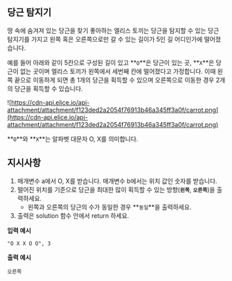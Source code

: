 ## **당근 탐지기**

땅 속에 숨겨져 있는 당근을 찾기 좋아하는 엘리스 토끼는 당근을 탐지할 수 있는 당근 탐지기를 가지고 왼쪽 혹은 오른쪽으로만 갈 수 있는 길이가 5인 길 어디인가에 떨어졌습니다.

예를 들어 아래와 같이 5칸으로 구성된 길이 있고 **`O`**은 당근이 있는 곳, **`X`**은 당근이 없는 곳이며 엘리스 토끼가 왼쪽에서 세번째 칸에 떨어졌다고 가정합니다. 이때 왼쪽 끝으로 이동하게 되면 총 1개의 당근을 획득할 수 있으며 오른쪽으로 이동한 경우 2개의 당근을 획득할 수 있습니다.

![https://cdn-api.elice.io/api-attachment/attachment/f123ded2a2054f76913b46a345ff3a0f/carrot.png](https://cdn-api.elice.io/api-attachment/attachment/f123ded2a2054f76913b46a345ff3a0f/carrot.png)

**`O`**와 **`X`**는 알파벳 대문자 O, X를 의미합니다.

## **지시사항**

1. 매개변수 a에서 O, X를 받습니다. 매개변수 b에서는 위치 값인 숫자를 받습니다.
2. 떨어진 위치를 기준으로 당근을 최대한 많이 획득할 수 있는 방향(**`왼쪽`**, **`오른쪽`**)을 출력하세요.
    - 왼쪽과 오른쪽의 당근의 수가 동일한 경우 **`동일`**을 출력하세요.
3. 출력은 solution 함수 안에서 return 하세요.

**입력 예시**

```
"O X X O O", 3
```

**출력 예시**

```
오른쪽
```
